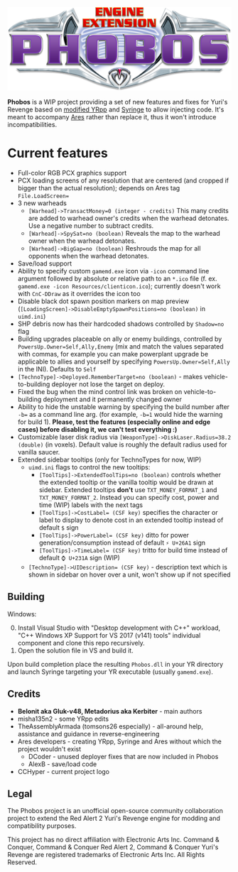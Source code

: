 ![Phobos logo](logo.png)

**Phobos** is a WIP project providing a set of new features and fixes for Yuri's Revenge based on [modified YRpp](https://github.com/Metadorius/YRpp) and [Syringe](https://github.com/Ares-Developers/Syringe) to allow injecting code. It's meant to accompany [Ares](https://github.com/Ares-Developers/Ares) rather than replace it, thus it won't introduce incompatibilities.

**Current features**
============

- Full-color RGB PCX graphics support
- PCX loading screens of any resolution that are centered (and cropped if bigger than the actual resolution); depends on Ares tag `File.LoadScreen=`
- 3 new warheads
  - `[Warhead]->TransactMoney=0 (integer - credits)`
    This many credits are added to warhead owner's credits when the warhead detonates. Use a negative number to subtract credits.
  - `[Warhead]->SpySat=no (boolean)`
    Reveals the map to the warhead owner when the warhead detonates.
  - `[Warhead]->BigGap=no (boolean)`
    Reshrouds the map for all opponents when the warhead detonates.
- Save/load support
- Ability to specify custom `gamemd.exe` icon via `-icon` command line argument followed by absolute or relative path to an `*.ico` file (f. ex. `gamemd.exe -icon Resources/clienticon.ico`); currently doesn't work with `CnC-DDraw` as it overrides the icon too
- Disable black dot spawn position markers on map preview (`[LoadingScreen]->DisableEmptySpawnPositions=no (boolean)` in `uimd.ini`)
- SHP debris now has their hardcoded shadows controlled by `Shadow=no` flag
- Building upgrades placeable on ally or enemy buildings, controlled by `PowersUp.Owner=Self,Ally,Enemy` (mix and match the values separated with commas, for example you can make powerplant upgrade be applicable to allies and yourself by specifying `PowersUp.Owner=Self,Ally` in the INI). Defaults to `Self`
- `[TechnoType]->Deployed.RememberTarget=no (boolean)` - makes vehicle-to-building deployer not lose the target on deploy.
- Fixed the bug when the mind control link was broken on vehicle-to-building deployment and it permanently changed owner
- Ability to hide the unstable warning by specifying the build number after `-b=` as a command line arg. (for example, `-b=1` would hide the warning for build 1). **Please, test the features (especially online and edge cases) before disabling it, we can't test everything :)**
- Customizable laser disk radius via `[WeaponType]->DiskLaser.Radius=38.2 (double)` (in voxels). Default value is roughly the default radius used for vanilla saucer.
- Extended sidebar tooltips (only for TechnoTypes for now, WIP)
  - `uimd.ini` flags to control the new tooltips:
    - `[ToolTips]->ExtendedToolTips=no (boolean)` controls whether the extended tooltip or the vanilla tooltip would be drawn at sidebar. Extended tooltips **don't** use `TXT_MONEY_FORMAT_1` and `TXT_MONEY_FORMAT_2`. Instead you can specify cost, power and time (WIP) labels with the next tags
    - `[ToolTips]->CostLabel= (CSF key)` specifies the character or label to display to denote cost in an extended tooltip instead of default `$` sign
    - `[ToolTips]->PowerLabel= (CSF key)` ditto for power generation/consumption instead of default `⚡ U+26A1` sign
    - `[ToolTips]->TimeLabel= (CSF key)` tritto for build time instead of default `⌚ U+231A` sign (WIP)
  - `[TechnoType]->UIDescription= (CSF key)` - description text which is shown in sidebar on hover over a unit, won't show up if not specified



Building
--------

Windows:

0. Install Visual Studio with "Desktop development with C++" workload, "C++ Windows XP Support for VS 2017 (v141) tools" individual component and clone this repo recursively.
1. Open the solution file in VS and build it.

Upon build completion place the resulting `Phobos.dll` in your YR directory and launch Syringe targeting your YR executable (usually `gamemd.exe`).


Credits
-------

- **Belonit aka Gluk-v48, Metadorius aka Kerbiter** - main authors
- misha135n2 - some YRpp edits
- TheAssemblyArmada (tomsons26 especially) - all-around help, assistance and guidance in reverse-engineering
- Ares developers - creating YRpp, Syringe and Ares without which the project wouldn't exist
  - DCoder - unused deployer fixes that are now included in Phobos
  - AlexB - save/load code
- CCHyper - current project logo


Legal
-----

The Phobos project is an unofficial open-source community collaboration project to extend the Red Alert 2 Yuri's Revenge engine for modding and compatibility purposes.

This project has no direct affiliation with Electronic Arts Inc. Command & Conquer, Command & Conquer Red Alert 2, Command & Conquer Yuri's Revenge are registered trademarks of Electronic Arts Inc. All Rights Reserved.